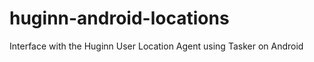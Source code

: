 huginn-android-locations
========================

Interface with the Huginn User Location Agent using Tasker on Android
